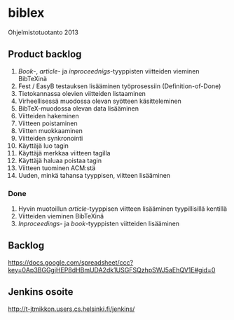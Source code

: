 # biblex

Ohjelmistotuotanto 2013

## Product backlog

1. *Book*-, *article*- ja *inproceednigs*-tyyppisten viitteiden vieminen BibTeXinä
1. Fest / EasyB testauksen lisääminen työprosessiin (Definition-of-Done)
1. Tietokannassa olevien viitteiden listaaminen
1. Virheellisessä muodossa olevan syötteen käsitteleminen
1. BibTeX-muodossa olevan data lisääminen
1. Viitteiden hakeminen
1. Viitteen poistaminen
1. Viitten muokkaaminen
1. Viitteiden synkronointi
1. Käyttäjä luo tagin
1. Käyttäjä merkkaa viitteen tagilla
1. Käyttäjä haluaa poistaa tagin
1. Viitteen tuominen ACM:stä
1. Uuden, minkä tahansa tyyppisen, viitteen lisääminen

### Done

1. Hyvin muotoillun *article*-tyyppisen viitteen lisääminen tyypillisillä kentillä
1. Viitteiden vieminen BibTeXinä
1. *Inproceedings*- ja *book*-tyyppisten viitteiden lisääminen


## Backlog

https://docs.google.com/spreadsheet/ccc?key=0Ap3BGGgjHEP8dHBmUDA2dk1USGFSQzhpSWJ5aEhQV1E#gid=0


## Jenkins osoite

http://t-jtmikkon.users.cs.helsinki.fi/jenkins/

